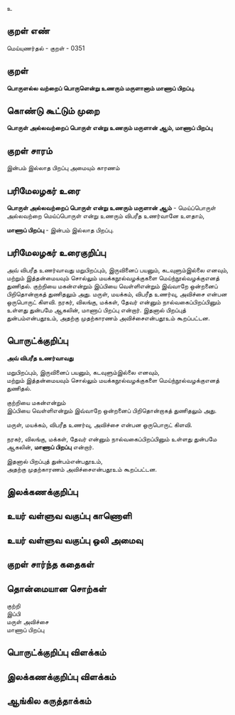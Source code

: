 உ

## குறள் எண் 

மெய்யுணர்தல் - குறள் - 0351  

## குறள் 

**பொருளல்ல வற்றைப் பொருளென்று உணரும் 
மருளானாம் மாணாப் பிறப்பு.**

## கொண்டு கூட்டும் முறை

**பொருள் அல்லவற்றைப் பொருள் என்று உணரும் மருளான் ஆம், மாணாப் பிறப்பு**

## குறள் சாரம் 

இன்பம் இல்லாத பிறப்பு அமையும் காரணம்   

## பரிமேலழகர் உரை

**பொருள் அல்லவற்றைப் பொருள் என்று உணரும் மருளான் ஆம்** - மெய்ப்பொருள் அல்லவற்றை மெய்ப்பொருள் என்று உணரும் விபரீத உணர்வானே உளதாம்,   

**மாணாப் பிறப்பு** - இன்பம் இல்லாத பிறப்பு.   

## பரிமேலழகர் உரைகுறிப்பு   

அவ் விபரீத உணர்வாவது மறுபிறப்பும், இருவினைப் பயனும், கடவுளும்இல்லை எனவும், மற்றும் இத்தன்மையவும் சொல்லும் மயக்கநூல்வழக்குகளை மெய்ந்நூல்வழக்குஎனத் துணிதல். குற்றியை மகன்என்றும் இப்பியை வெள்ளிஎன்றும் இவ்வாறே ஒன்றனைப் பிறிதொன்றாகத் துணிதலும் அது. மருள், மயக்கம், விபரீத உணர்வு, அவிச்சை என்பன ஒருபொருட் கிளவி. நரகர், விலங்கு, மக்கள், தேவர் என்னும் நால்வகைப்பிறப்பினும் உள்ளது துன்பமே ஆகலின், மாணாப் பிறப்பு என்றார். இதனால் பிறப்புத் துன்பம்என்பதூஉம், அதற்கு முதற்காரணம் அவிச்சைஎன்பதூஉம் கூறப்பட்டன.  

## பொருட்க்குறிப்பு 

**அவ் விபரீத உணர்வாவது**  

மறுபிறப்பும், இருவினைப் பயனும், கடவுளும்இல்லை எனவும்,  
மற்றும் இத்தன்மையவும் சொல்லும் மயக்கநூல்வழக்குகளை மெய்ந்நூல்வழக்குஎனத் துணிதல்.   

குற்றியை மகன்என்றும்    
இப்பியை வெள்ளிஎன்றும் இவ்வாறே ஒன்றனைப் பிறிதொன்றாகத் துணிதலும் அது.    

மருள், மயக்கம், விபரீத உணர்வு, அவிச்சை என்பன ஒருபொருட் கிளவி.    

நரகர், விலங்கு, மக்கள், தேவர் என்னும் நால்வகைப்பிறப்பினும் உள்ளது துன்பமே ஆகலின், **மாணாப் பிறப்பு** என்றார்.  

இதனால் பிறப்புத் துன்பம்என்பதூஉம்,   
அதற்கு முதற்காரணம் அவிச்சைஎன்பதூஉம் கூறப்பட்டன.   

## இலக்கணக்குறிப்பு  


## உயர் வள்ளுவ வகுப்பு காணொளி


## உயர் வள்ளுவ வகுப்பு ஒலி அமைவு 

 
## குறள் சார்ந்த கதைகள் 


## தொன்மையான சொற்கள்

குற்றி  
இப்பி    
மருள்
அவிச்சை    
மாணாப் பிறப்பு

## பொருட்க்குறிப்பு விளக்கம்


## இலக்கணக்குறிப்பு விளக்கம்


## ஆங்கில கருத்தாக்கம் 


